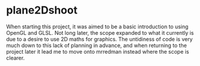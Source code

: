 # plane2Dshoot
When starting this project, it was aimed to be a basic introduction to using OpenGL and GLSL.
Not long later, the scope expanded to what it currently is due to a desire to use 2D maths for graphics.
The untidiness of code is very much down to this lack of planning in advance, and when returning to the project later it lead me to move onto mrredman instead where the scope is clearer.
